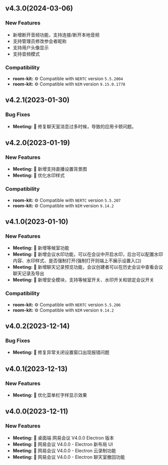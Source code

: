 ## v4.3.0(2024-03-06)

### New Features

- 新增断开音频功能，支持连接/断开本地音频
- 支持管理员修改参会者昵称
- 支持用户头像显示
- 支持音频模式

### Compatibility

- **room-kit:** ⚙️ Compatible with `NERTC` version `5.5.2004`
- **room-kit:** ⚙️ Compatible with `NIM` version `9.15.0.1778`

## v4.2.1(2023-01-30)

### Bug Fixes

- **Meeting:** 🎸 修复聊天室消息过多时候，导致的应用卡顿问题。

## v4.2.0(2023-01-19)

### New Features

- **Meeting:** 🎸 新增支持直播设置背景图
- **Meeting:** 🎸 优化水印样式

### Compatibility

- **room-kit:** ⚙️ Compatible with `NERTC` version `5.5.207`
- **room-kit:** ⚙️ Compatible with `NIM` version `9.14.2`

## v4.1.0(2023-01-10)

### New Features

- **Meeting:** 🎸 新增等候室功能
- **Meeting:** 🎸 新增会议水印功能，可以在会议中开启水印，后台可以配置水印内容、水印样式、是否强制打开(强制打开则端上不展示设置入口)
- **Meeting:** 🎸 新增聊天记录预览功能，会议创建者可以在历史会议中查看会议聊天记录及导出
- **Meeting:** 🎸 新增安全模块，支持等候室开关、水印开关和锁定会议开关

### Compatibility

- **room-kit:** ⚙️ Compatible with `NERTC` version `5.5.206`
- **room-kit:** ⚙️ Compatible with `NIM` version `9.14.2`

## v4.0.2(2023-12-14)

### Bug Fixes

- **Meeting:** 🎸 修复异常关闭设置窗口出现报错问题

## v4.0.1(2023-12-13)

### New Features

- **Meeting:** 🎸 优化菜单栏字样显示效果

## v4.0.0(2023-12-11)

### New Features

- **Meeting:** 🎸 桌面端 网易会议 V4.0.0 Electron 版本
- **Meeting:** 🎸 网易会议 V4.0.0 - Electron 新布局 UI
- **Meeting:** 🎸 网易会议 V4.0.0 - Electron 云录制功能
- **Meeting:** 🎸 网易会议 V4.0.0 - Electron 聊天室撤回功能
